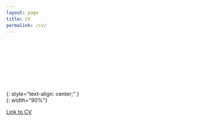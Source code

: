```yaml
---
layout: page
title: CV
permalink: /cv/
---
```


{: style="text-align: center;" }
![embeded-cv](/assets/Official_CV.pdf){: width="90%"}

[Link to CV][link-to-cv]

[link-to-cv]: /hmason13.github.io/assets/Official_CV.pdf
